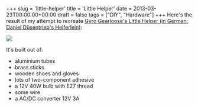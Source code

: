+++
slug = 'little-helper'
title = 'Little Helper'
date = 2013-03-23T00:00:00+00:00
draft = false
tags = ["DIY", "Hardware"]
+++
Here's the result of my attempt to recreate [Gyro Gearloose's Little Helper (in German: Daniel Düsentrieb's Helferlein)](https://www.duckipedia.de/Helferlein):


![](/img/little-helper-1.jpg)


It's built out of:

  * aluminium tubes
  * brass sticks
  * wooden shoes and gloves
  * lots of two-component adhesive
  * a 12V 40W bulb with E27 thread
  * some wire
  * a AC/DC converter 12V 3A
